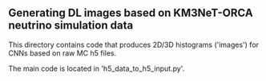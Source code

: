 ## Generating DL images based on KM3NeT-ORCA neutrino simulation data 

This directory contains code that produces 2D/3D histograms ('images') for CNNs based on raw MC h5 files.

The main code is located in 'h5_data_to_h5_input.py'. 
